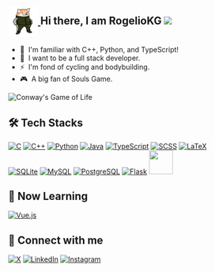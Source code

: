 <h2>
  <a href="https://www.rogeliokg.com/" target="_blank" rel="noreferrer">
    <img align=center src="https://raw.githubusercontent.com/RogelioKG/RogelioKG/main/doge.png" alt="rogeliokg" height="60" width="60" />
  </a>
  Hi there, I am RogelioKG
  <img src="https://media.giphy.com/media/hvRJCLFzcasrR4ia7z/giphy.gif" width="5%" />
</h2>

+ 🔭 &nbsp;I'm familiar with C++, Python, and TypeScript!
+ 🌱 &nbsp;I want to be a full stack developer.
+ ⚡ &nbsp;I'm fond of cycling and bodybuilding.
+ 🎮 &nbsp;A big fan of Souls Game.

![Conway's Game of Life](https://i.giphy.com/media/v1.Y2lkPTc5MGI3NjExdDVsdnRodTd6ZG9kcDY3a2ZmM2lscDZjdDVnYXJudHp4a2p4c3JtdCZlcD12MV9pbnRlcm5hbF9naWZfYnlfaWQmY3Q9Zw/SDXiwr9s0porgJSSa5/giphy.gif)

## 🛠️ Tech Stacks
[![C](https://skillicons.dev/icons?i=c)](https://en.cppreference.com/w/c)
[![C++](https://skillicons.dev/icons?i=cpp)](https://en.cppreference.com/w/)
[![Python](https://skillicons.dev/icons?i=python)](https://www.python.org/)
[![Java](https://skillicons.dev/icons?i=java)](https://docs.oracle.com/en/java/)
[![TypeScript](https://skillicons.dev/icons?i=typescript)](https://www.typescriptlang.org/)
[![SCSS](https://skillicons.dev/icons?i=sass)](https://sass-lang.com/)
[![LaTeX](https://skillicons.dev/icons?i=latex)](https://www.latex-project.org/)
<br />
[![SQLite](https://skillicons.dev/icons?i=sqlite)](https://www.sqlite.org/index.html)
[![MySQL](https://skillicons.dev/icons?i=mysql)](https://www.mysql.com/)
[![PostgreSQL](https://skillicons.dev/icons?i=postgresql)](https://www.postgresql.org/)
[![Flask](https://skillicons.dev/icons?i=flask)](https://flask.palletsprojects.com/)
<a href="https://docs.pytest.org/"><img src="https://i.imgur.com/eOm8Q9x.png" height=48 width=48 /></a>

## 📓 Now Learning
[![Vue.js](https://skillicons.dev/icons?i=vue)](https://vuejs.org/)

## 📩 Connect with me
[![X](https://skillicons.dev/icons?i=twitter)](https://twitter.com/Rogelio_KG)
[![LinkedIn](https://skillicons.dev/icons?i=linkedin)](https://www.linkedin.com/in/rogelio-kg-33b71624a)
[![Instagram](https://skillicons.dev/icons?i=instagram)](https://www.instagram.com/kg_jerry0813/)

